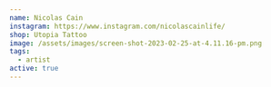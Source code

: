 ```yaml
---
name: Nicolas Cain
instagram: https://www.instagram.com/nicolascainlife/
shop: Utopia Tattoo
image: /assets/images/screen-shot-2023-02-25-at-4.11.16-pm.png
tags:
  - artist
active: true
---
```

